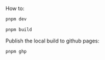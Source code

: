 How to:

```bash
pnpm dev
```

```bash
pnpm build
```

Publish the local build to github pages:
```bash
pnpm ghp
```
